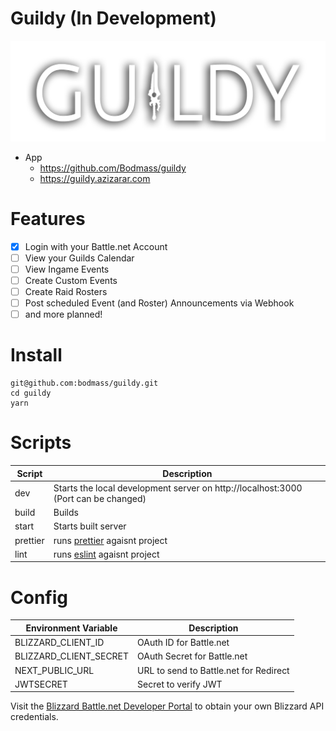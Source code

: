 # Guildy (In Development)

![GitHub Logo](/public/images/guildy/guildyLogo.png)

- App
  - https://github.com/Bodmass/guildy
  - https://guildy.azizarar.com

# Features

- [x] Login with your Battle.net Account
- [ ] View your Guilds Calendar
- [ ] View Ingame Events
- [ ] Create Custom Events
- [ ] Create Raid Rosters
- [ ] Post scheduled Event (and Roster) Announcements via Webhook
- [ ] and more planned!

# Install

```node
git@github.com:bodmass/guildy.git
cd guildy
yarn
```

# Scripts

| Script   | Description                                                                        |
| -------- | ---------------------------------------------------------------------------------- |
| dev      | Starts the local development server on http://localhost:3000 (Port can be changed) |
| build    | Builds                                                                             |
| start    | Starts built server                                                                |
| prettier | runs [prettier](https://github.com/prettier/prettier) agaisnt project              |
| lint     | runs [eslint](https://github.com/eslint/eslint) agaisnt project                    |

# Config

| Environment Variable   | Description                            |
| ---------------------- | -------------------------------------- |
| BLIZZARD_CLIENT_ID     | OAuth ID for Battle.net                |
| BLIZZARD_CLIENT_SECRET | OAuth Secret for Battle.net            |
| NEXT_PUBLIC_URL        | URL to send to Battle.net for Redirect |
| JWTSECRET              | Secret to verify JWT                   |

Visit the [Blizzard Battle.net Developer Portal](https://develop.battle.net/) to obtain your own Blizzard API credentials.
